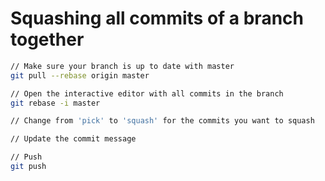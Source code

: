 # Squashing all commits of a branch together

```bash
// Make sure your branch is up to date with master
git pull --rebase origin master

// Open the interactive editor with all commits in the branch
git rebase -i master

// Change from 'pick' to 'squash' for the commits you want to squash

// Update the commit message

// Push
git push
```